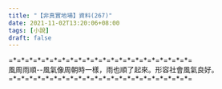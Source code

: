 ```yaml
---
title: "【非真實地場】資料(267)"
date: 2021-11-02T13:20:06+08:00
tags: [小說]
draft: false
---
```


=\*=\*=\*=\*=\*=\*=\*=\*=\*=\*=\*=\*=\*=\*=\*=\*=\*=\*=\*=\*=\*=\*=  
風周雨順--風氣像周朝時一樣，雨也順了起來。形容社會風氣良好。    
=\*=\*=\*=\*=\*=\*=\*=\*=\*=\*=\*=\*=\*=\*=\*=\*=\*=\*=\*=\*=\*=\*=  